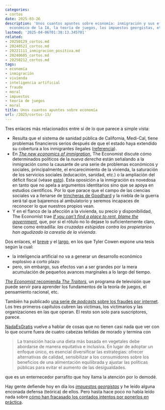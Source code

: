 ```yaml
---
categories:
- cortos
date: 2025-03-26
description: 'Unos cuantos apuntes sobre economía: inmigración y sus efectos, el impacto
  económico de la IA, la teoría de juegos, los impuestos georgistas, etc.'
lastmod: '2025-04-06T01:38:13.345701'
related:
- 20250129_cortos.md
- 20240521_cortos.md
- 20221111_inmigracion_positiva.md
- 20240605_cortos.md
- 20250212_cortos.md
tags:
- economía
- inmigración
- vivienda
- inteligencia artificial
- fraude
- moral
- impuestos
- teoría de juegos
- moral
title: Unos cuantos apuntes sobre economía
url: /2025/cortos-13/
---
```


Tres enlaces más relacionados entre sí de lo que parece a simple vista:
- Resulta que el sistema de sanidad pública de California, Medi-Cal, tiene problemas financieros serios después de que el estado haya extendido su cobertura a los inmigrantes ilegales ([referencia](https://www.dailynews.com/2025/03/15/susan-shelley-medi-cal-under-growing-strain/)).
- En [_The new economics of immigration_](https://archive.is/mbBMe), The Economist discute cómo determinados políticos de la _nueva derecha_ están señalando a la inmigración como la causante de una serie de problemas económicos y sociales, principalmente, el encarecimiento de la vivienda, la saturación de los servicios sociales (educación, sanidad, etc.) o la ampliación del déficit fiscal (véase [esto](/2025/cortos-05)). Esta oposición a la inmigración es novedosa en tanto que no apela a argumentos identitarios sino que se apoya en estudios científicos. Por lo que parace que el campo de las ciencias sociales va a llenarse de [trincheras de Goodhard](https://es.wikipedia.org/wiki/Ley_de_Goodhart) y la niebla de la guerra será tal que bajaremos al ambulatorio y seremos incapaces de reconocer lo que nuestros propios vean.
- Y en el flanco de la afección a la vivienda, su precio y disponibilidad, The Economist trae [_If you can’t find a place to rent, blame the government_](https://www.economist.com/leaders/2025/03/20/if-you-cant-find-a-place-to-rent-blame-the-government), que, por si el rótulo no lo dejase lo suficientemente claro, tiene como entradilla: _las cruzadas estúpidas contra los propietarios han agudizado la carestía de la vivienda_.

Dos enlaces, el
[breve](https://marginalrevolution.com/marginalrevolution/2025/02/why-i-think-ai-take-off-is-relatively-slow.html) y el
[largo](https://thezvi.wordpress.com/2025/01/10/on-dwarkesh-patels-4th-podcast-with-tyler-cowen/),
en los que Tyler Cowen expone una tesis según la cual:
- la inteligencia artificial no va a generar un desarrollo económico explosivo a corto plazo
- pero, sin embargo, sus efectos van a ser grandes por la mera acumulación de pequeños avances marginales a lo largo del tiempo.

[_The Economist_ recomienda _The Traitors_](https://www.economist.com/finance-and-economics/2025/01/16/the-traitors-a-reality-tv-show-offers-a-useful-economics-lesson),
un programa de televisión que puede servir para aprender los fundamentos de la teoría de juegos, el pensamiento racional, etc.

También ha publicado [una serie de _podcasts_ sobre los fraudes por internet](https://www.economist.com/leaders/2025/02/06/the-vast-and-sophisticated-global-enterprise-that-is-scam-inc). Los tres primeros capítulos cubren las víctimas, los victimarios y las organizaciones en las que operan. El resto son solo para suscriptores, parece.

[NadaEsGratis](https://nadaesgratis.es/admin/es-necesario-reducir-el-consumo-de-carne-un-desafio-nutricional-y-socioeconomico) vuelve a hablar de cosas que no tienen casi nada que ver con lo que ocurre fuera de cuatro cabezas teñidas de morado y termina con

> La transición hacia una dieta más basada en vegetales debe abordarse de manera equitativa e inclusiva. En lugar de adoptar un enfoque único, es esencial diversificar las estrategias: ofrecer alternativas de calidad, sensibilizar a los consumidores sobre los beneficios de una alimentación equilibrada y ajustar las políticas públicas para evitar el aumento de las desigualdades.

que es un enternecedor parrafito que hoy llama la atención por lo demodé.

Hay gente defiende hoy en día los [_impuestos georgistas_](https://es.wikipedia.org/wiki/Georgismo) y he leído alguna enconada defensa (teórica) de ellos. Pero hasta hace poco no había leído nada sobre [cómo han fracasado los contados intentos por ponerlos en práctica](https://worksinprogress.co/issue/the-failure-of-the-land-value-tax/).
